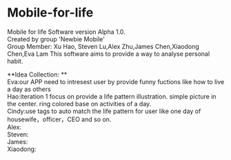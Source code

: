 # Mobile-for-life

Mobile for life Software version Alpha 1.0.   
Created by group 'Newbie Mobile'   
Group Member: Xu Hao, Steven Lu,Alex Zhu,James Chen,Xiaodong Chen,Eva Lam
This software aims to provide a way to analyse personal habit. 

**Idea Collection: **  
Eva:our APP need to intresest user by provide funny fuctions like how to live a day as others   
Hao:iteration 1 focus on provide a life pattern illustration. simple picture in the center. ring colored base on activities of a day.   
Cindy:use tags to auto match the life pattern for user like one day of housewife，officer，CEO and so on.   
Alex:   
Steven:   
James:    
Xiaodong:   
